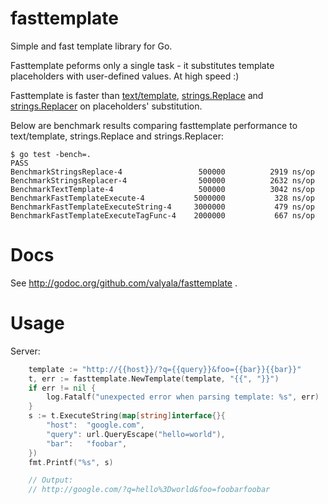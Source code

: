 fasttemplate
============

Simple and fast template library for Go.

Fasttemplate peforms only a single task - it substitutes template placeholders
with user-defined values. At high speed :)

Fasttemplate is faster than [text/template](http://golang.org/pkg/text/template/),
[strings.Replace](http://golang.org/pkg/strings/#Replace)
and [strings.Replacer](http://golang.org/pkg/strings/#Replacer) on placeholders'
substitution.

Below are benchmark results comparing fasttemplate performance to text/template,
strings.Replace and strings.Replacer:

```
$ go test -bench=.
PASS
BenchmarkStringsReplace-4            	  500000	      2919 ns/op
BenchmarkStringsReplacer-4           	  500000	      2632 ns/op
BenchmarkTextTemplate-4              	  500000	      3042 ns/op
BenchmarkFastTemplateExecute-4       	 5000000	       328 ns/op
BenchmarkFastTemplateExecuteString-4 	 3000000	       479 ns/op
BenchmarkFastTemplateExecuteTagFunc-4	 2000000	       667 ns/op
```

Docs
====

See http://godoc.org/github.com/valyala/fasttemplate .

Usage
=====

Server:
```go
	template := "http://{{host}}/?q={{query}}&foo={{bar}}{{bar}}"
	t, err := fasttemplate.NewTemplate(template, "{{", "}}")
	if err != nil {
		log.Fatalf("unexpected error when parsing template: %s", err)
	}
	s := t.ExecuteString(map[string]interface{}{
		"host":  "google.com",
		"query": url.QueryEscape("hello=world"),
		"bar":   "foobar",
	})
	fmt.Printf("%s", s)

	// Output:
	// http://google.com/?q=hello%3Dworld&foo=foobarfoobar
```
